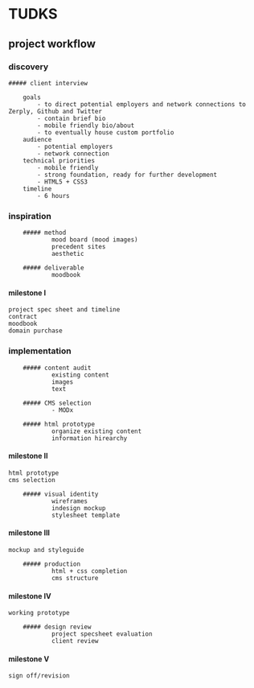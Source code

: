 # TUDKS
## project workflow

### discovery
		
	##### client interview
		
		goals
			- to direct potential employers and network connections to Zerply, Github and Twitter
			- contain brief bio
			- mobile friendly bio/about
			- to eventually house custom portfolio 
		audience
			- potential employers
			- network connection
		technical priorities
			- mobile friendly
			- strong foundation, ready for further development
			- HTML5 + CSS3
		timeline
			- 6 hours						

### inspiration
		
		##### method
				mood board (mood images)
				precedent sites
				aesthetic

		##### deliverable
				moodbook

#### milestone I 
	project spec sheet and timeline
	contract
	moodbook
	domain purchase

### implementation
		
		##### content audit
				existing content
				images
				text

		##### CMS selection
				- MODx

		##### html prototype
				organize existing content
				information hirearchy

#### milestone II 
	html prototype
	cms selection

		##### visual identity
				wireframes
				indesign mockup
				stylesheet template

#### milestone III 
	mockup and styleguide

		##### production
				html + css completion
				cms structure

#### milestone IV 
	working prototype

		##### design review
				project specsheet evaluation
				client review

#### milestone V
	sign off/revision 





